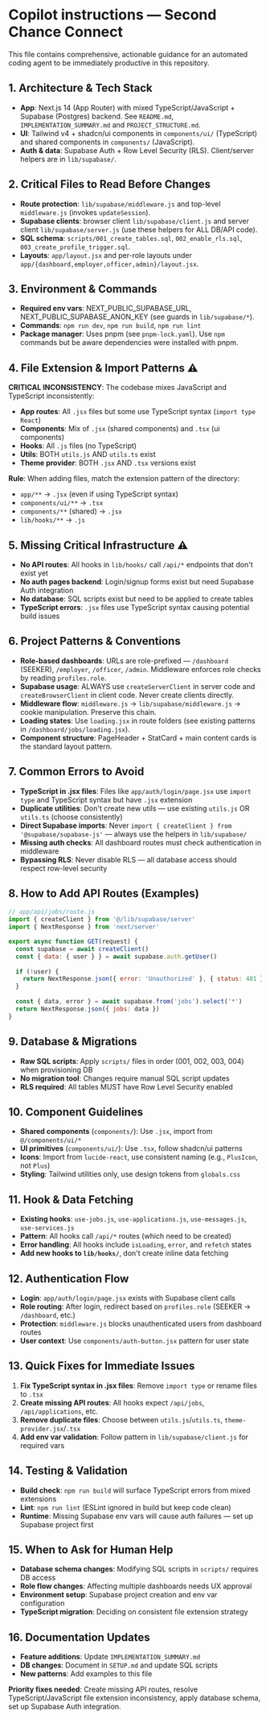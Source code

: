 <!--
Short, targeted instructions for AI coding agents working on the Second Chance Connect repo.
Keep entries concrete and reference repository files so agents can act without asking for basics.
-->

# Copilot instructions — Second Chance Connect

This file contains comprehensive, actionable guidance for an automated coding agent to be immediately productive in this repository.

## 1. Architecture & Tech Stack
- **App**: Next.js 14 (App Router) with mixed TypeScript/JavaScript + Supabase (Postgres) backend. See `README.md`, `IMPLEMENTATION_SUMMARY.md` and `PROJECT_STRUCTURE.md`.
- **UI**: Tailwind v4 + shadcn/ui components in `components/ui/` (TypeScript) and shared components in `components/` (JavaScript).
- **Auth & data**: Supabase Auth + Row Level Security (RLS). Client/server helpers are in `lib/supabase/`.

## 2. Critical Files to Read Before Changes
- **Route protection**: `lib/supabase/middleware.js` and top-level `middleware.js` (invokes `updateSession`).
- **Supabase clients**: browser client `lib/supabase/client.js` and server client `lib/supabase/server.js` (use these helpers for ALL DB/API code).
- **SQL schema**: `scripts/001_create_tables.sql`, `002_enable_rls.sql`, `003_create_profile_trigger.sql`.
- **Layouts**: `app/layout.jsx` and per-role layouts under `app/{dashboard,employer,officer,admin}/layout.jsx`.

## 3. Environment & Commands
- **Required env vars**: NEXT_PUBLIC_SUPABASE_URL, NEXT_PUBLIC_SUPABASE_ANON_KEY (see guards in `lib/supabase/*`).
- **Commands**: `npm run dev`, `npm run build`, `npm run lint`
- **Package manager**: Uses pnpm (see `pnpm-lock.yaml`). Use `npm` commands but be aware dependencies were installed with pnpm.

## 4. File Extension & Import Patterns ⚠️
**CRITICAL INCONSISTENCY**: The codebase mixes JavaScript and TypeScript inconsistently:
- **App routes**: All `.jsx` files but some use TypeScript syntax (`import type React`)
- **Components**: Mix of `.jsx` (shared components) and `.tsx` (ui components)
- **Hooks**: All `.js` files (no TypeScript)
- **Utils**: BOTH `utils.js` AND `utils.ts` exist
- **Theme provider**: BOTH `.jsx` AND `.tsx` versions exist

**Rule**: When adding files, match the extension pattern of the directory:
- `app/**` → `.jsx` (even if using TypeScript syntax)
- `components/ui/**` → `.tsx` 
- `components/**` (shared) → `.jsx`
- `lib/hooks/**` → `.js`

## 5. Missing Critical Infrastructure ⚠️
- **No API routes**: All hooks in `lib/hooks/` call `/api/*` endpoints that don't exist yet
- **No auth pages backend**: Login/signup forms exist but need Supabase Auth integration
- **No database**: SQL scripts exist but need to be applied to create tables
- **TypeScript errors**: `.jsx` files use TypeScript syntax causing potential build issues

## 6. Project Patterns & Conventions
- **Role-based dashboards**: URLs are role-prefixed — `/dashboard` (SEEKER), `/employer`, `/officer`, `/admin`. Middleware enforces role checks by reading `profiles.role`.
- **Supabase usage**: ALWAYS use `createServerClient` in server code and `createBrowserClient` in client code. Never create clients directly.
- **Middleware flow**: `middleware.js` → `lib/supabase/middleware.js` → cookie manipulation. Preserve this chain.
- **Loading states**: Use `loading.jsx` in route folders (see existing patterns in `/dashboard/jobs/loading.jsx`).
- **Component structure**: PageHeader + StatCard + main content cards is the standard layout pattern.

## 7. Common Errors to Avoid
- **TypeScript in .jsx files**: Files like `app/auth/login/page.jsx` use `import type` and TypeScript syntax but have `.jsx` extension
- **Duplicate utilities**: Don't create new utils — use existing `utils.js` OR `utils.ts` (choose consistently)  
- **Direct Supabase imports**: Never `import { createClient } from '@supabase/supabase-js'` — always use the helpers in `lib/supabase/`
- **Missing auth checks**: All dashboard routes must check authentication in middleware
- **Bypassing RLS**: Never disable RLS — all database access should respect row-level security

## 8. How to Add API Routes (Examples)
```javascript
// app/api/jobs/route.js
import { createClient } from '@/lib/supabase/server'
import { NextResponse } from 'next/server'

export async function GET(request) {
  const supabase = await createClient()
  const { data: { user } } = await supabase.auth.getUser()
  
  if (!user) {
    return NextResponse.json({ error: 'Unauthorized' }, { status: 401 })
  }
  
  const { data, error } = await supabase.from('jobs').select('*')
  return NextResponse.json({ jobs: data })
}
```

## 9. Database & Migrations
- **Raw SQL scripts**: Apply `scripts/` files in order (001, 002, 003, 004) when provisioning DB
- **No migration tool**: Changes require manual SQL script updates
- **RLS required**: All tables MUST have Row Level Security enabled

## 10. Component Guidelines
- **Shared components** (`components/`): Use `.jsx`, import from `@/components/ui/*`
- **UI primitives** (`components/ui/`): Use `.tsx`, follow shadcn/ui patterns
- **Icons**: Import from `lucide-react`, use consistent naming (e.g., `PlusIcon`, not `Plus`)
- **Styling**: Tailwind utilities only, use design tokens from `globals.css`

## 11. Hook & Data Fetching
- **Existing hooks**: `use-jobs.js`, `use-applications.js`, `use-messages.js`, `use-services.js`
- **Pattern**: All hooks call `/api/*` routes (which need to be created)
- **Error handling**: All hooks include `isLoading`, `error`, and `refetch` states
- **Add new hooks to `lib/hooks/`**, don't create inline data fetching

## 12. Authentication Flow
- **Login**: `app/auth/login/page.jsx` exists with Supabase client calls
- **Role routing**: After login, redirect based on `profiles.role` (SEEKER → `/dashboard`, etc.)
- **Protection**: `middleware.js` blocks unauthenticated users from dashboard routes
- **User context**: Use `components/auth-button.jsx` pattern for user state

## 13. Quick Fixes for Immediate Issues
1. **Fix TypeScript syntax in .jsx files**: Remove `import type` or rename files to `.tsx`
2. **Create missing API routes**: All hooks expect `/api/jobs`, `/api/applications`, etc.
3. **Remove duplicate files**: Choose between `utils.js`/`utils.ts`, `theme-provider.jsx`/`.tsx`
4. **Add env var validation**: Follow pattern in `lib/supabase/client.js` for required vars

## 14. Testing & Validation
- **Build check**: `npm run build` will surface TypeScript errors from mixed extensions
- **Lint**: `npm run lint` (ESLint ignored in build but keep code clean)
- **Runtime**: Missing Supabase env vars will cause auth failures — set up Supabase project first

## 15. When to Ask for Human Help
- **Database schema changes**: Modifying SQL scripts in `scripts/` requires DB access
- **Role flow changes**: Affecting multiple dashboards needs UX approval  
- **Environment setup**: Supabase project creation and env var configuration
- **TypeScript migration**: Deciding on consistent file extension strategy

## 16. Documentation Updates
- **Feature additions**: Update `IMPLEMENTATION_SUMMARY.md`
- **DB changes**: Document in `SETUP.md` and update SQL scripts
- **New patterns**: Add examples to this file

**Priority fixes needed**: Create missing API routes, resolve TypeScript/JavaScript file extension inconsistency, apply database schema, set up Supabase Auth integration.
